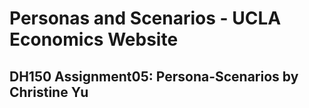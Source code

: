 # Personas and Scenarios - UCLA Economics Website
## DH150 Assignment05: Persona-Scenarios by Christine Yu

